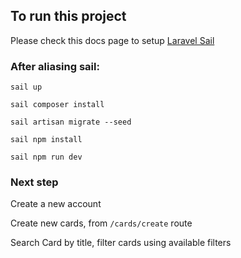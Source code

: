 ## To run this project

Please check this docs page to setup [Laravel Sail](https://laravel.com/docs/8.x/sail)

### After aliasing sail:

`sail up`

`sail composer install`

`sail artisan migrate --seed`

`sail npm install`

`sail npm run dev`

### Next step

Create a new account

Create new cards, from `/cards/create` route

Search Card by title, filter cards using available filters
